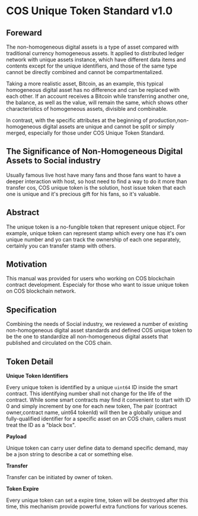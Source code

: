 # COS Unique Token Standard v1.0  
## Foreward
The non-homogeneous digital assets is a type of asset compared with traditional currency homogeneous assets. It applied to distributed ledger network with unique assets instance, which have different data items and contents except for the unique identifiers, and those of the same type cannot be directly combined and cannot be compartmentalized.   
  
  Taking a more realistic asset, Bitcoin, as an example, this typical homogeneous digital asset has no difference and can be replaced with each other. If an account receives a Bitcoin while transferring another one, the balance, as well as the value, will remain the same, which shows other characteristics of homogeneous assets, divisible and combinable.   
  
  In contrast, with the specific attributes at the beginning of production,non-homogeneous digital assets are unique and cannot be split or simply merged, especially for those under COS Unique Token Standard.

## The Significance of Non-Homogeneous Digital Assets to Social industry

  Usually famous live host have many fans and those fans want to have a deeper interaction with host, so host need to find a way to do it more than transfer cos, COS unique token is the solution, host issue token that each one is unique and it's precious gift for his fans, so it's valuable.

## Abstract

The unique token is a no-fungible token that represent unique object. For example, unique token can represent stamp which every one has it's own unique number and yo can track the ownership of each one separately, certainly you can transfer stamp with others.

## Motivation

This manual was provided for users who working on COS blockchain contract development. Especialy for those who want to issue unique token on COS blockchain network. 

## Specification

Combining the needs of Social industry, we reviewed a number of existing non-homogeneous digital asset standards and defined COS unique token to be the one to standardize all non-homogeneous digital assets that published and circulated on the COS chain.  

## Token Detail

**Unique Token Identifiers**

Every unique token is identified by a unique `uint64` ID inside the smart contract. This identifying number shall not change for the life of the contract. While some smart contracts may find it convenient to start with ID 0 and simply increment by one for each new token, The pair (contract owner,contract name, uint64 tokenId) will then be a globally unique and fully-qualified identifier for a specific asset on an COS chain, callers must treat the ID as a "black box".

**Payload**

Unique token can carry user define data to demand specific demand, may be a json string to describe a cat or something else.

**Transfer**

Transfer can be initiated by owner of token.

**Token Expire**

Every unique token can set a expire time, token will be destroyed after this time, this mechanism provide powerful extra functions for various scenes.
